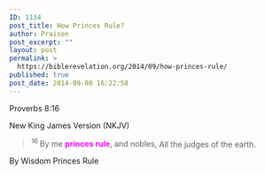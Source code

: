 ```yaml
---
ID: 1134
post_title: How Princes Rule?
author: Praison
post_excerpt: ""
layout: post
permalink: >
  https://biblerevelation.org/2014/09/how-princes-rule/
published: true
post_date: 2014-09-08 16:22:58
---
```

<p class="passage-display"><span class="passage-display-bcv">Proverbs 8:16</span></p>
<p class="passage-display"><span class="passage-display-version">New King James Version (NKJV)</span></p>

<div class="poetry">
<blockquote>
<p class="line"><span id="en-NKJV-16619" class="text Prov-8-16"><sup class="versenum">16 </sup>By me <span style="color: #ff00ff;"><strong>princes rule</strong></span>, and nobles,</span>
<span class="text Prov-8-16">All the judges of the earth.</span></p>
</blockquote>
</div>
<div class="poetry">
<p class="line">By Wisdom Princes Rule</p>

</div>